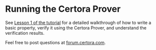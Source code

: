 Running the Certora Prover
==========================

See [Lesson 1 of the tutorial](https://github.com/Certora/Tutorials/tree/master/01.Lesson_GettingStarted/BankLesson1#certora-prover---lesson-1)
for a detailed walkthrough of how to write a basic property, verify it using
the Certora Prover, and understand the verification results.

Feel free to post questions at [forum.certora.com](https://forum.certora.com).

